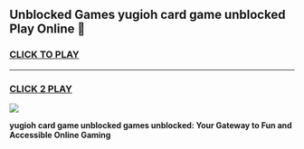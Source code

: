 
## Unblocked Games yugioh card game unblocked Play Online 👋
<h3>
<a href="https://news.freeplayer.one?title=yugioh_card_game_unblocked&ref=17F">CLICK TO PLAY</a></h3>
<hr>

<h3>
<a href="https://news.freeplayer.one?title=yugioh_card_game_unblocked&ref=17F">CLICK 2 PLAY</a>
  
</h3>

<a href="https://news.freeplayer.one?title=yugioh_card_game_unblocked&ref=17F/"><img src="https://clearcache.store/games.png"></a>


**yugioh card game unblocked games unblocked: Your Gateway to Fun and Accessible Online Gaming**
